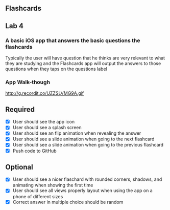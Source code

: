 ﻿## Flashcards

## Lab 4

### A basic iOS app that answers the basic questions the flashcards
Typically the user will have question that he thinks are very relevant to what they are studying and the Flashcards app will output the answers to those questions when they taps on the questions label


### App Walk-though

http://g.recordit.co/UZZSLVMG9A.gif

## Required
- [x] User should see the app icon 
- [x] User should see a splash screen
- [x] User should see an flip animation when revealing the answer
- [x] User should see a slide animation when going to the next flashcard
- [x] User should see a slide animation when going to the previous flashcard
- [x] Push code to GitHub
## Optional
- [x] User should see a nicer flaschard with rounded corners, shadows, and animating when showing the first time
- [x] User should see all views properly layout when using the app on a phone of different sizes
- [x] Correct answer in multiple choice should be random
